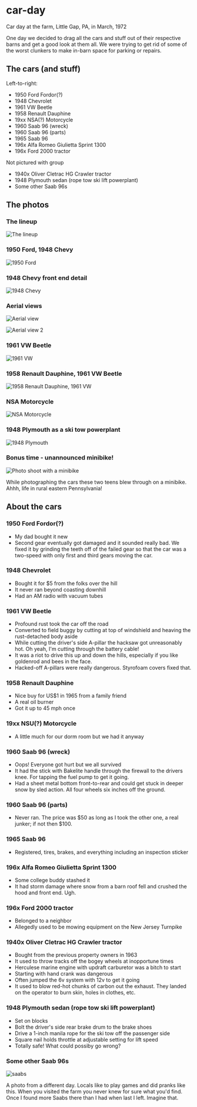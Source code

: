 # car-day
Car day at the farm, Little Gap, PA, in March, 1972

One day we decided to drag all the cars and stuff out of their respective barns and get a good look at them all. We were trying to get rid of some of the worst clunkers to make in-barn space for parking or repairs.

## The cars (and stuff)

Left-to-right:

* 1950 Ford Fordor(?)
* 1948 Chevrolet
* 1961 VW Beetle
* 1958 Renault Dauphine
* 19xx NSA(?) Motorcycle
* 1960 Saab 96 (wreck)
* 1960 Saab 96 (parts)
* 1965 Saab 96
* 196x Alfa Romeo Giulietta Sprint 1300
* 196x Ford 2000 tractor

Not pictured with group

* 1940x Oliver Cletrac HG Crawler tractor
* 1948 Plymouth sedan (rope tow ski lift powerplant)
* Some other Saab 96s

## The photos

### The lineup

![The lineup](photos/cars02.jpg "The lineup")

### 1950 Ford, 1948 Chevy

![1950 Ford](photos/cars04.jpg "1950 Ford")

### 1948 Chevy front end detail

![1948 Chevy](photos/cars04_0001.jpg "1948 Chevy front end detail")

### Aerial views

![Aerial view](photos/cars06.jpg "Aerial view")

![Aerial view 2](photos/cars07.jpg "Aerial view 2")

### 1961 VW Beetle

![1961 VW](photos/cars08-61-vw-field-car.jpg "1961 VW")

### 1958 Renault Dauphine, 1961 VW Beetle

![1958 Renault Dauphine, 1961 VW](photos/cars09-58-renault-dauphine_61-vw.jpg "Renault Dauphine and VW")

### NSA Motorcycle

![NSA Motorcycle](photos/cars10-nsa-motorcycle.jpg "NSU (NSA?) Motorcycle")

### 1948 Plymouth as a ski tow powerplant

![1948 Plymouth](photos/cars13-48-plymouth-ski-tow.jpg "1948 Plymouth")

### Bonus time - unannounced minibike!

![Photo shoot with a minibike](photos/cars03-minibike.jpg "Photo shoot with a minibike")

While photographing the cars these two teens blew through on a minibike. Ahhh, life in rural eastern Pennsylvania!

## About the cars

### 1950 Ford Fordor(?)

* My dad bought it new
* Second gear eventually got damaged and it sounded really bad. We fixed it by grinding the teeth off of the failed gear so that the car was a two-speed with only first and third gears moving the car.

### 1948 Chevrolet

* Bought it for $5 from the folks over the hill
* It never ran beyond coasting downhill
* Had an AM radio with vacuum tubes

### 1961 VW Beetle

* Profound rust took the car off the road
* Converted to field buggy by cutting at top of windshield and heaving the rust-detached body aside
* While cutting the driver's side A-pillar the hacksaw got unreasonably hot. Oh yeah, I'm cutting through the battery cable!
* It was a riot to drive this up and down the hills, especially if you like goldenrod and bees in the face.
* Hacked-off A-pillars were really dangerous. Styrofoam covers fixed that.

### 1958 Renault Dauphine

* Nice buy for US$1 in 1965 from a family friend
* A real oil burner
* Got it up to 45 mph once

### 19xx NSU(?) Motorcycle

* A little much for our dorm room but we had it anyway

### 1960 Saab 96 (wreck)

* Oops! Everyone got hurt but we all survived
* It had the stick with Bakelite handle through the firewall to the drivers knee. For tapping the fuel pump to get it going.
* Had a sheet metal bottom front-to-rear and could get stuck in deeper snow by sled action. All four wheels six inches off the ground.

### 1960 Saab 96 (parts)

* Never ran. The price was $50 as long as I took the other one, a real junker; if not then $100.

### 1965 Saab 96

* Registered, tires, brakes, and everything including an inspection sticker

### 196x Alfa Romeo Giulietta Sprint 1300

* Some college buddy stashed it
* It had storm damage where snow from a barn roof fell and crushed the hood and front end. Ugh.

### 196x  Ford 2000 tractor

* Belonged to a neighbor
* Allegedly used to be mowing equipment on the New Jersey Turnpike

### 1940x Oliver Cletrac HG Crawler tractor

* Bought from the previous property owners in 1963
* It used to throw tracks off the bogey wheels at inopportune times
* Herculese marine engine with updraft carburetor was a bitch to start
* Starting with hand crank was dangerous
* Often jumped the 6v system with 12v to get it going
* It used to blow red-hot chunks of carbon out the exhaust. They landed on the operator to burn skin, holes in clothes, etc.

### 1948 Plymouth sedan (rope tow ski lift powerplant)

* Set on blocks
* Bolt the driver's side rear brake drum to the brake shoes
* Drive a 1-inch manila rope for the ski tow off the passenger side
* Square nail holds throttle at adjustable setting for lift speed
* Totally safe! What could possiby go wrong?

### Some other Saab 96s

![saabs](photos/DSCF2430-saabs.gif "Saabs")

A photo from a different day. Locals like to play games and did pranks like this. When you visited the farm you never knew for sure what you'd find. Once I found more Saabs there than I had when last I left. Imagine that.
